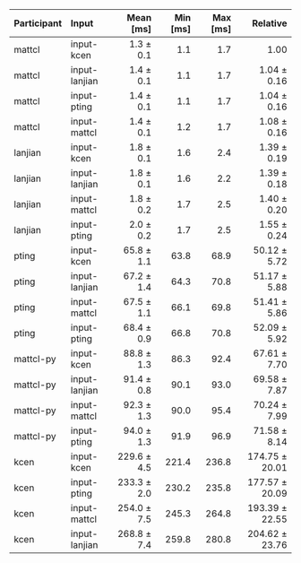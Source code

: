 | Participant | Input | Mean [ms] | Min [ms] | Max [ms] | Relative |
|:---|:---|---:|---:|---:|---:|
| mattcl | input-kcen | 1.3 ± 0.1 | 1.1 | 1.7 | 1.00 |
| mattcl | input-lanjian | 1.4 ± 0.1 | 1.1 | 1.7 | 1.04 ± 0.16 |
| mattcl | input-pting | 1.4 ± 0.1 | 1.1 | 1.7 | 1.04 ± 0.16 |
| mattcl | input-mattcl | 1.4 ± 0.1 | 1.2 | 1.7 | 1.08 ± 0.16 |
| lanjian | input-kcen | 1.8 ± 0.1 | 1.6 | 2.4 | 1.39 ± 0.19 |
| lanjian | input-lanjian | 1.8 ± 0.1 | 1.6 | 2.2 | 1.39 ± 0.18 |
| lanjian | input-mattcl | 1.8 ± 0.2 | 1.7 | 2.5 | 1.40 ± 0.20 |
| lanjian | input-pting | 2.0 ± 0.2 | 1.7 | 2.5 | 1.55 ± 0.24 |
| pting | input-kcen | 65.8 ± 1.1 | 63.8 | 68.9 | 50.12 ± 5.72 |
| pting | input-lanjian | 67.2 ± 1.4 | 64.3 | 70.8 | 51.17 ± 5.88 |
| pting | input-mattcl | 67.5 ± 1.1 | 66.1 | 69.8 | 51.41 ± 5.86 |
| pting | input-pting | 68.4 ± 0.9 | 66.8 | 70.8 | 52.09 ± 5.92 |
| mattcl-py | input-kcen | 88.8 ± 1.3 | 86.3 | 92.4 | 67.61 ± 7.70 |
| mattcl-py | input-lanjian | 91.4 ± 0.8 | 90.1 | 93.0 | 69.58 ± 7.87 |
| mattcl-py | input-mattcl | 92.3 ± 1.3 | 90.0 | 95.4 | 70.24 ± 7.99 |
| mattcl-py | input-pting | 94.0 ± 1.3 | 91.9 | 96.9 | 71.58 ± 8.14 |
| kcen | input-kcen | 229.6 ± 4.5 | 221.4 | 236.8 | 174.75 ± 20.01 |
| kcen | input-pting | 233.3 ± 2.0 | 230.2 | 235.8 | 177.57 ± 20.09 |
| kcen | input-mattcl | 254.0 ± 7.5 | 245.3 | 264.8 | 193.39 ± 22.55 |
| kcen | input-lanjian | 268.8 ± 7.4 | 259.8 | 280.8 | 204.62 ± 23.76 |
